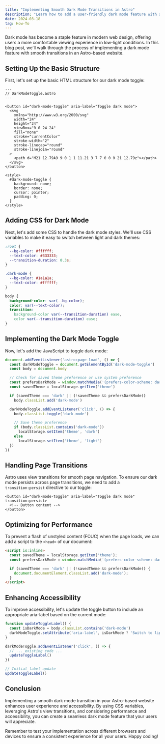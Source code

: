 ```yaml
---
title: "Implementing Smooth Dark Mode Transitions in Astro"
description: "Learn how to add a user-friendly dark mode feature with smooth transitions to your Astro-based website."
date: 2024-03-18
tag: How-To
---
```


Dark mode has become a staple feature in modern web design, offering users a more comfortable viewing experience in low-light conditions. In this blog post, we'll walk through the process of implementing a dark mode feature with smooth transitions in an Astro-based website.

## Setting Up the Basic Structure

First, let's set up the basic HTML structure for our dark mode toggle:

```astro
---
// DarkModeToggle.astro
---

<button id="dark-mode-toggle" aria-label="Toggle dark mode">
  <svg
    xmlns="http://www.w3.org/2000/svg"
    width="24"
    height="24"
    viewBox="0 0 24 24"
    fill="none"
    stroke="currentColor"
    stroke-width="2"
    stroke-linecap="round"
    stroke-linejoin="round"
  >
    <path d="M21 12.79A9 9 0 1 1 11.21 3 7 7 0 0 0 21 12.79z"></path>
  </svg>
</button>

<style>
  #dark-mode-toggle {
    background: none;
    border: none;
    cursor: pointer;
    padding: 0;
  }
</style>
```

## Adding CSS for Dark Mode

Next, let's add some CSS to handle the dark mode styles. We'll use CSS variables to make it easy to switch between light and dark themes:

```css
:root {
  --bg-color: #ffffff;
  --text-color: #333333;
  --transition-duration: 0.3s;
}

.dark-mode {
  --bg-color: #1a1a1a;
  --text-color: #ffffff;
}

body {
  background-color: var(--bg-color);
  color: var(--text-color);
  transition:
    background-color var(--transition-duration) ease,
    color var(--transition-duration) ease;
}
```

## Implementing the Dark Mode Toggle

Now, let's add the JavaScript to toggle dark mode:

```javascript
document.addEventListener('astro:page-load', () => {
  const darkModeToggle = document.getElementById('dark-mode-toggle')
  const body = document.body

  // Check for saved theme preference or use system preference
  const prefersDarkMode = window.matchMedia('(prefers-color-scheme: dark)').matches
  const savedTheme = localStorage.getItem('theme')

  if (savedTheme === 'dark' || (!savedTheme && prefersDarkMode))
    body.classList.add('dark-mode')

  darkModeToggle.addEventListener('click', () => {
    body.classList.toggle('dark-mode')

    // Save theme preference
    if (body.classList.contains('dark-mode'))
      localStorage.setItem('theme', 'dark')
    else
      localStorage.setItem('theme', 'light')
  })
})
```

## Handling Page Transitions

Astro uses view transitions for smooth page navigation. To ensure our dark mode persists across page transitions, we need to add a `transition:persist` directive to our toggle:

```astro
<button id="dark-mode-toggle" aria-label="Toggle dark mode" transition:persist>
  <!-- Button content -->
</button>
```

## Optimizing for Performance

To prevent a flash of unstyled content (FOUC) when the page loads, we can add a script to the `<head>` of our document:

```html
<script is:inline>
  const savedTheme = localStorage.getItem('theme');
  const prefersDarkMode = window.matchMedia('(prefers-color-scheme: dark)').matches;

  if (savedTheme === 'dark' || (!savedTheme && prefersDarkMode)) {
    document.documentElement.classList.add('dark-mode');
  }
</script>
```

## Enhancing Accessibility

To improve accessibility, let's update the toggle button to include an appropriate aria-label based on the current mode:

```javascript
function updateToggleLabel() {
  const isDarkMode = body.classList.contains('dark-mode')
  darkModeToggle.setAttribute('aria-label', isDarkMode ? 'Switch to light mode' : 'Switch to dark mode')
}

darkModeToggle.addEventListener('click', () => {
  // ... existing code ...
  updateToggleLabel()
})

// Initial label update
updateToggleLabel()
```

## Conclusion

Implementing a smooth dark mode transition in your Astro-based website enhances user experience and accessibility. By using CSS variables, leveraging Astro's view transitions, and considering performance and accessibility, you can create a seamless dark mode feature that your users will appreciate.

Remember to test your implementation across different browsers and devices to ensure a consistent experience for all your users. Happy coding!
